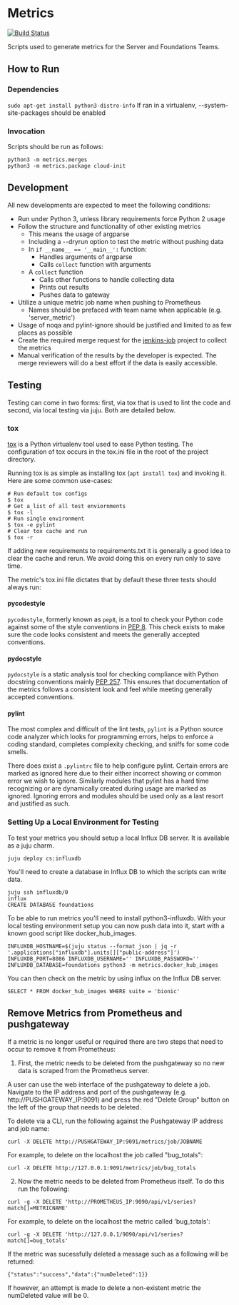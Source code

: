# Metrics

[![Build Status](https://travis-ci.org/CanonicalLtd/metrics.svg?branch=master)](https://travis-ci.org/CanonicalLtd/metrics)

Scripts used to generate metrics for the Server and Foundations Teams.

## How to Run

### Dependencies
```sudo apt-get install python3-distro-info```
If ran in a virtualenv, --system-site-packages should be enabled


### Invocation
Scripts should be run as follows:

```
python3 -m metrics.merges
python3 -m metrics.package cloud-init
```

## Development
All new developments are expected to meet the following conditions:

  * Run under Python 3, unless library requirements force Python 2 usage
  * Follow the structure and functionality of other existing metrics
    * This means the usage of argparse
    * Including a --dryrun option to test the metric without pushing data
    * In `if __name__ == '__main__':` function:
      * Handles arguments of argparse
      * Calls `collect` function with arguments
    * A `collect` function
      * Calls other functions to handle collecting data
      * Prints out results
      * Pushes data to gateway
  * Utilize a unique metric job name when pushing to Prometheus
      * Names should be prefaced with team name when applicable (e.g. 'server_metric')
  * Usage of noqa and pylint-ignore should be justified and limited to as few places as possible
  * Create the required merge request for the [jenkins-job](https://github.com/canonical-server/jenkins-jobs) project to collect the metrics
  * Manual verification of the results by the developer is expected. The merge reviewers will do a best effort if the data is easily accessible. 

## Testing
Testing can come in two forms: first, via tox that is used to lint the code and second, via local testing via juju. Both are detailed below.

### tox
[tox](https://tox.readthedocs.io/en/latest/) is a Python virtualenv tool used to ease Python testing. The configuration of tox occurs in the tox.ini file in the root of the project directory.

Running tox is as simple as installing tox (`apt install tox`) and invoking it. Here are some common use-cases:

```
# Run default tox configs
$ tox
# Get a list of all test enviornments
$ tox -l
# Run single environment
$ tox -e pylint
# Clear tox cache and run
$ tox -r
```

If adding new requirements to requirements.txt it is generally a good idea to clear the cache and rerun. We avoid doing this on every run only to save time.

The metric's tox.ini file dictates that by default these three tests should always run:

#### pycodestyle
`pycodestyle`, formerly known as `pep8`, is a tool to check your Python code against some of the style conventions in [PEP 8](https://www.python.org/dev/peps/pep-0008/). This check exists to make sure the code looks consistent and meets the generally accepted conventions.

#### pydocstyle
`pydocstyle` is a static analysis tool  for checking compliance with Python docstring conventions mainly [PEP 257](https://www.python.org/dev/peps/pep-0257/). This ensures that documentation of the metrics follows a consistent look and feel while meeting generally accepted conventions.

#### pylint
The most complex and difficult of the lint tests, `pylint` is a Python source code analyzer which looks for programming errors, helps to enforce a coding standard, completes complexity checking, and sniffs for some code smells.

There does exist a `.pylintrc` file to help configure pylint. Certain errors are marked as ignored here due to their either incorrect showing or common error we wish to ignore. Similarly modules that pylint has a hard time recognizing or are dynamically created during usage are marked as ignored. Ignoring errors and modules should be used only as a last resort and justified as such.

### Setting Up a Local Environment for Testing
To test your metrics you should setup a local Influx DB server. It is available as a juju charm.

```
juju deploy cs:influxdb
```

You'll need to create a database in Influx DB to which the scripts can write data.

```
juju ssh influxdb/0
influx
CREATE DATABASE foundations
```

To be able to run metrics you'll need to install python3-influxdb. With your local testing environment setup you can now push data into it, start with a known good script like docker_hub_images.

```
INFLUXDB_HOSTNAME=$(juju status --format json | jq -r '.applications["influxdb"].units[]["public-address"]') INFLUXDB_PORT=8086 INFLUXDB_USERNAME='' INFLUXDB_PASSWORD='' INFLUXDB_DATABASE=foundations python3 -m metrics.docker_hub_images
```

You can then check on the metric by using influx on the Influx DB server.

```
SELECT * FROM docker_hub_images WHERE suite = 'bionic'
```

## Remove Metrics from Prometheus and pushgateway
If a metric is no longer useful or required there are two steps that need
to occur to remove it from Prometheus:

1. First, the metric needs to be deleted from the pushgateway so no new data
is scraped from the Prometheus server.

A user can use the web interface of the pushgateway to delete a job. Navigate
to the IP address and port of the pushgateway (e.g. http://PUSHGATEWAY_IP:9091)
and press the red "Delete Group" button on the left of the group that needs to
be deleted.

To delete via a CLI, run the following against the Pushgateway IP address and
job name:

```
curl -X DELETE http://PUSHGATEWAY_IP:9091/metrics/job/JOBNAME
```

For example, to delete on the localhost the job called "bug_totals":

```
curl -X DELETE http://127.0.0.1:9091/metrics/job/bug_totals
```

2. Now the metric needs to be deleted from Prometheus itself. To do this run
the following:

```
curl -g -X DELETE 'http://PROMETHEUS_IP:9090/api/v1/series?match[]=METRICNAME'
```

For example, to delete on the localhost the metric called 'bug_totals':

```
curl -g -X DELETE 'http://127.0.0.1/9090/api/v1/series?match[]=bug_totals'
```

If the metric was sucessfully deleted a message such as a following will
be returned:

```
{"status":"success","data":{"numDeleted":1}}
```

If however, an attempt is made to delete a non-existent metric the numDeleted value will be 0.
